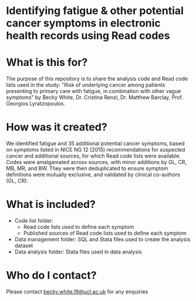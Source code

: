# Identifying fatigue & other potential cancer symptoms in electronic health records using Read codes

# What is this for?
The purpose of this repository is to share the analysis code and Read code lists used in the study: "Risk of underlying cancer among patients presenting to primary care with fatigue, in combination with other vague symptoms" by Becky White, Dr. Cristina Renzi, Dr. Matthew Barclay, Prof. Georgios Lyratzopoulos.

# How was it created?
We identified fatigue and 35 additional potential cancer symptoms, based on symptoms listed in NICE NG 12 (2015) recommendations for suspected cancer and additional sources, for which Read code lists were available. 
Codes were amalgamated across sources, with minor additions by GL, CR, MB, MR, and BW. They were then deduplicated to ensure symptom definitions were mutually exclusive, and validated by clinical co-authors (GL, CR). 

# What is included?
- Code list folder: <br/>
    - Read code lists used to define each symptom <br/>
    - Published sources of Read code lists used to define each symptom <br/>
- Data management folder: SQL and Stata files used to create the analysis dataset <br/>
- Data analysis folder: Stata files used in data analysis <br/>

# Who do I contact?
Please contact becky.white.19@ucl.ac.uk for any enquiries
